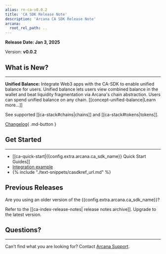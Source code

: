 ```yaml
---
alias: rn-ca-v0.0.2
title: 'CA SDK Release Note'
description: 'Arcana CA SDK Release Note'
arcana:
  root_rel_path: ..
---
```


**Release Date: Jan 3, 2025**  

Version: **v0.0.2**

## What is New?

---
 
**Unified Balance:** Integrate Web3 apps with the CA-SDK to enable unified balance for users. Unified balance lets users view combined balance in the wallet and beat liquidity fragmentation via Arcana's chain abstraction. Users can spend unified balance on any chain. [[concept-unified-balance|Learn more...]]

See supported [[ca-stack#chains|chains]] and [[ca-stack#tokens|tokens]].

[Changelog](https://github.com/arcana-network/ca-sdk/releases/latest){ .md-button } 

## Get Started

---

* [[ca-quick-start|{{config.extra.arcana.ca_sdk_name}} Quick Start Guides]]
* [Integration example](https://github.com/arcana-network/ca-sdk/tree/main/example)
* {% include "./text-snippets/casdkref_url.md" %}

## Previous Releases

Are you using an older version of the {{config.extra.arcana.ca_sdk_name}}?

Refer to the [[ca-index-release-notes| release notes archive]]. Upgrade to the latest version.

## Questions? 

---

Can't find what you are looking for? Contact [Arcana Support]({{page.meta.arcana.root_rel_path}}/support/index.md).